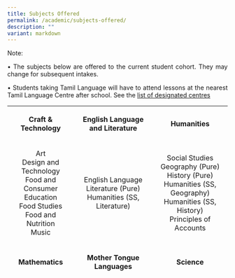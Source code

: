 ```yaml
---
title: Subjects Offered
permalink: /academic/subjects-offered/
description: ""
variant: markdown
---
```

<p>Note:<br></p><p align="justify">• The subjects below are offered to the current student cohort. They may change for subsequent intakes.<br></p><p align="justify">• Students taking Tamil Language will have to attend lessons at the nearest Tamil Language Centre after school. See the&nbsp;<a href="https://www.moe.gov.sg/secondary/courses/express/electives?term=Language&amp;subterm=Tamil%20Language" target="_blank" rel="noopener noreferrer">list of designated centres</a></p>
<table style="height: 398px; margin-left: auto; margin-right: auto;">
<tbody>
<tr style="height: 36px;">
<th style="text-align: center; height: 36px; width: 203.359px;">
	<p>Craft &amp; Technology</p>
</th>
<th style="text-align: center; height: 36px; width: 242.234px;">
	<p>English Language and Literature</p>
</th>
<th style="text-align: center; height: 36px; width: 196.406px;">
	<p>Humanities</p>
</th>
</tr><tr style="height: 145px;">
<td style="text-align: center; height: 145px; width: 203.359px;">
<p>Art<br>Design and Technology<br>Food and Consumer Education<br>Food Studies<br>Food and Nutrition<br>Music<br>
</p></td><td style="text-align: center; height: 145px; width: 242.234px;">
<p>English Language<br>Literature&nbsp;(Pure)<br>Humanities (SS, Literature)</p>
</td>
<td style="text-align: center; height: 145px; width: 196.406px;">
<p>Social Studies<br>Geography&nbsp;(Pure)<br>History&nbsp;(Pure)<br>Humanities (SS, Geography)<br>Humanities (SS, History)<br>Principles of Accounts</p>
</td>
</tr><tr style="height: 18px;">
<td style="text-align: center; height: 18px; width: 203.359px;">
	<p><strong>Mathematics</strong></p>
</td>
<td style="text-align: center; height: 18px; width: 242.234px;">
	<p><strong>Mother Tongue Languages</strong></p>
</td>
<td style="text-align: center; height: 18px; width: 196.406px;">
	<p><strong>Science</strong></p>
</td>
</tr><tr style="height: 181px;">
<td style="text-align: center; height: 181px; width: 203.359px;">
<p>&nbsp;Mathematics<br>Additional Mathematics<br>Computer Applications&nbsp;</p>
</td>
<td style="text-align: center; height: 181px; width: 242.234px;">
<p>&nbsp;Chinese <br>Malay&nbsp;<br>Higher Chinese<br>Chinese Syllabus B<br>Malay Syllabus B<br>Basic Chinese <br>Basic Malay<br>Higher Malay </p>
</td>
<td style="text-align: center; height: 181px; width: 196.406px;">
<p>&nbsp;Biology (Pure)<br>Chemistry&nbsp;(Pure)<br>Physics&nbsp;(Pure)<br>Science (Chemistry, Biology)<br>Science (Physics, Chemistry)</p>
</td>
</tr><tr style="height: 18px;">
<td style="height: 18px; width: 203.359px; text-align: center;"><strong></strong></td></tr></tbody></table>